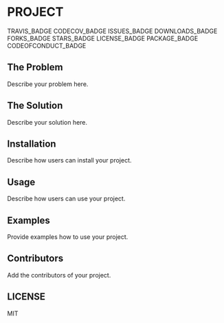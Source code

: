 # PROJECT

TRAVIS_BADGE
CODECOV_BADGE
ISSUES_BADGE
DOWNLOADS_BADGE
FORKS_BADGE
STARS_BADGE
LICENSE_BADGE
PACKAGE_BADGE
CODEOFCONDUCT_BADGE

## The Problem

Describe your problem here.

## The Solution

Describe your solution here.

## Installation

Describe how users can install your project.

## Usage

Describe how users can use your project.

## Examples

Provide examples how to use your project.

## Contributors

Add the contributors of your project.

## LICENSE

MIT